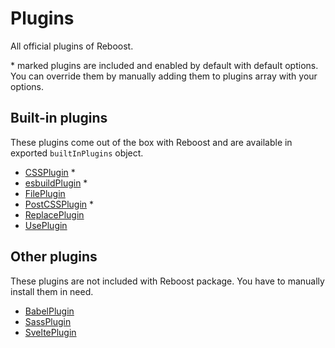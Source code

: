 # Plugins
All official plugins of Reboost.

\* marked plugins are included and enabled by default with default options.
You can override them by manually adding them to plugins array with your options.

## Built-in plugins
These plugins come out of the box with Reboost and
are available in exported `builtInPlugins` object.

- [CSSPlugin](./built-in-plugins/css.md) *
- [esbuildPlugin](./built-in-plugins/esbuild.md) *
- [FilePlugin](./built-in-plugins/file.md)
- [PostCSSPlugin](./built-in-plugins/postcss.md) *
- [ReplacePlugin](./built-in-plugins/replace.md)
- [UsePlugin](./built-in-plugins/use.md)

## Other plugins
These plugins are not included with Reboost package. You have to
manually install them in need.

- [BabelPlugin](../packages/plugin-babel/README.md)
- [SassPlugin](../packages/plugin-sass/README.md)
- [SveltePlugin](../packages/plugin-svelte/README.md)
